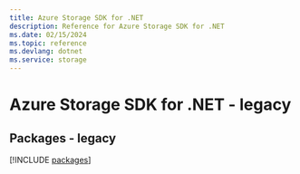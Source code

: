 ```yaml
---
title: Azure Storage SDK for .NET
description: Reference for Azure Storage SDK for .NET
ms.date: 02/15/2024
ms.topic: reference
ms.devlang: dotnet
ms.service: storage
---
```

# Azure Storage SDK for .NET - legacy
## Packages - legacy
[!INCLUDE [packages](storage-index.md)]